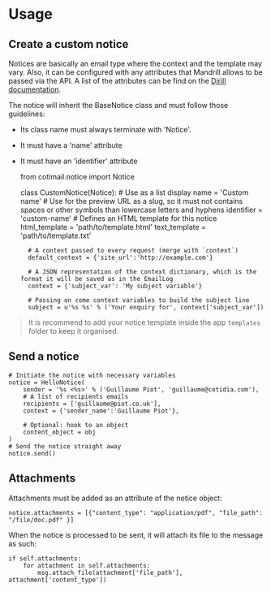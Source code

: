 Usage
=====

Create a custom notice
----------------------

Notices are basically an email type where the context and the template may vary. Also, it can be configured with any attributes that Mandrill allows to be passed via the API. A list of the attributes can be find on the [Djrill documentation](https://djrill.readthedocs.org/en/master/usage/sending_mail.html#mandrill-specific-options).

The notice will inherit the BaseNotice class and must follow those guidelines:

- Its class name must always terminate with 'Notice'.
- It must have a 'name' attribute
- It must have an  'identifier' attribute


	from cotimail.notice import Notice

	class CustomNotice(Notice):
		# Use as a list display
		name = 'Custom name' 
		# Use for the preview URL as a slug, so it must not contains spaces or other symbols than lowercase letters and hyphens
		identifier = 'custom-name' 
		# Defines an HTML template for this notice
		html_template = 'path/to/template.html'
		text_template = 'path/to/template.txt'

		# A context passed to every request (merge with `context`)
		default_context = {'site_url':'http://example.com'}
		
		# A JSON representation of the context dictionary, which is the format it will be saved as in the EmailLog
		context = {'subject_var': 'My subject variable'}
		
		# Passing on come context variables to build the subject line 
		subject = u'%s %s' % ('Your enquiry for', context['subject_var'])
	
> It is recommend to add your notice template inside the app `templates` folder to keep it organised.

Send a notice
-------------

	# Initiate the notice with necessary variables
	notice = HelloNotice(
		sender = '%s <%s>' % ('Guillaume Piot', 'guillaume@cotidia.com'),
		# A list of recipients emails
		recipients = ['guillaume@piot.co.uk'],
		context = {'sender_name':'Guillaume Piot'},
		
		# Optional: hook to an object
		content_object = obj
	)
	# Send the notice straight away
	notice.send()

Attachments
-----------

Attachments must be added as an attribute of the notice object:

	notice.attachments = [{"content_type": "application/pdf", "file_path": "/file/doc.pdf" }]

When the notice is processed to be sent, it will attach its file to the message as such:

	if self.attachments:
		for attachment in self.attachments:
			msg.attach_file(attachment['file_path'], attachment['content_type'])


